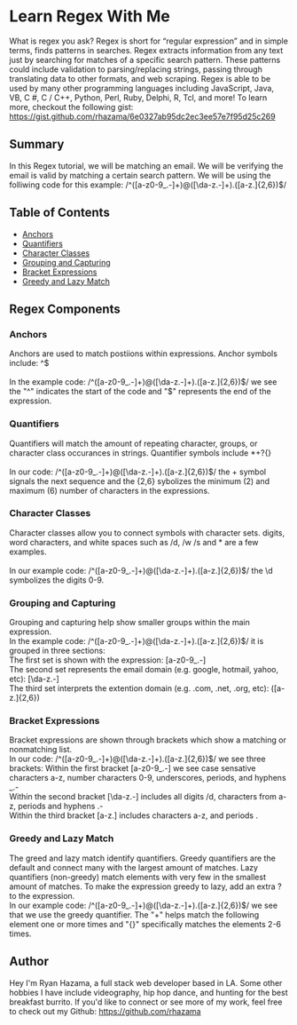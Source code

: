 # Learn Regex With Me
What is regex you ask? Regex is short for “regular expression” and in simple terms, finds patterns in searches. Regex extracts information from any text just by searching for matches of a specific search pattern. These patterns could include validation to parsing/replacing strings, passing through translating data to other formats, and web scraping. Regex is able to be used by many other programming languages including JavaScript, Java, VB, C #, C / C++, Python, Perl, Ruby, Delphi, R, Tcl, and more! 
To learn more, checkout the following gist: https://gist.github.com/rhazama/6e0327ab95dc2ec3ee57e7f95d25c269

## Summary
In this Regex tutorial, we will be matching an email. We will be verifying the email is valid by matching a certain search pattern. 
We will be using the folliwing code for this example: /^([a-z0-9_\.-]+)@([\da-z\.-]+)\.([a-z\.]{2,6})$/

## Table of Contents
- [Anchors](#anchors)
- [Quantifiers](#quantifiers)
- [Character Classes](#character-classes)
- [Grouping and Capturing](#grouping-and-capturing)
- [Bracket Expressions](#bracket-expressions)
- [Greedy and Lazy Match](#greedy-and-lazy-match)

## Regex Components

### Anchors
Anchors are used to match postiions within expressions. Anchor symbols include: ^$  
<br />
In the example code:  /^([a-z0-9_\.-]+)@([\da-z\.-]+)\.([a-z\.]{2,6})$/ we see the "^" indicates the start of the code and "$" represents the end of the expression.

### Quantifiers
Quantifiers will match the amount of repeating character, groups, or character class occurances in strings. Quantifier symbols include *+?{}  
<br />
In our code: /^([a-z0-9_\.-]+)@([\da-z\.-]+)\.([a-z\.]{2,6})$/ the + symbol signals the next sequence and the {2,6} sybolizes the minimum (2) and maximum (6) number of characters in the expressions.

### Character Classes
Character classes allow you to connect symbols with character sets. digits, word characters, and white spaces such as /d, /w /s and * are a few examples. 
<br />
<br />
In our example code: /^([a-z0-9_\.-]+)@([\da-z\.-]+)\.([a-z\.]{2,6})$/ the \d symbolizes the digits 0-9.

### Grouping and Capturing
Grouping and capturing help show smaller groups within the main expression. 
<br />
In the example code: /^([a-z0-9_\.-]+)@([\da-z\.-]+)\.([a-z\.]{2,6})$/ it is grouped in three sections:
<br />
The first set is shown with the expression: [a-z0-9_\.-]
<br />
The second set represents the email domain (e.g. google, hotmail, yahoo, etc): [\da-z\.-]
<br />
The third set interprets the extention domain (e.g. .com, .net, .org, etc): ([a-z\.]{2,6})

### Bracket Expressions
Bracket expressions are shown through brackets which show a matching or nonmatching list.
<br />
In our code: /^([a-z0-9_\.-]+)@([\da-z\.-]+)\.([a-z\.]{2,6})$/ we see three brackets:
Within the first bracket [a-z0-9_\.-] we see case sensative characters a-z, number characters 0-9, underscores, periods, and hyphens _.-
<br />
Within the second bracket [\da-z\.-] includes all digits /d, characters from a-z, periods and hyphens .-
<br />
Within the third bracket [a-z\.] includes characters a-z, and periods .

### Greedy and Lazy Match
The greed and lazy match identify quantifiers. Greedy quantifiers are the default and connect many with the largest amount of matches. Lazy quantifiers (non-greedy) match elements with very few in the smallest amount of matches. To make the expression greedy to lazy, add an extra ? to the expression.
<br />
In our example code: /^([a-z0-9_\.-]+)@([\da-z\.-]+)\.([a-z\.]{2,6})$/ we see that we use the greedy quantifier. The "+" helps match the following element one or more times and "{}" specifically matches the elements 2-6 times.

## Author
Hey I'm Ryan Hazama, a full stack web developer based in LA. Some other hobbies I have include videography, hip hop dance, and hunting for the best breakfast burrito. If you'd like to connect or see more of my work, feel free to check out my Github: https://github.com/rhazama
